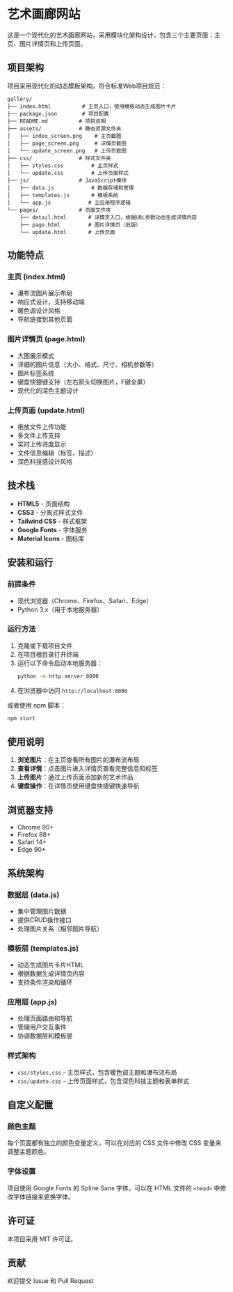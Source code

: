 # 艺术画廊网站

这是一个现代化的艺术画廊网站，采用模块化架构设计，包含三个主要页面：主页、图片详情页和上传页面。

## 项目架构

项目采用现代化的动态模板架构，符合标准Web项目规范：

```
gallery/
├── index.html          # 主页入口，使用模板动态生成图片卡片
├── package.json        # 项目配置
├── README.md          # 项目说明
├── assets/            # 静态资源文件夹
│   ├── index_screen.png    # 主页截图
│   ├── page_screen.png     # 详情页截图
│   └── update_screen.png   # 上传页截图
├── css/               # 样式文件夹
│   ├── styles.css         # 主页样式
│   └── update.css         # 上传页面样式
├── js/                # JavaScript模块
│   ├── data.js            # 数据存储和管理
│   ├── templates.js       # 模板系统
│   └── app.js            # 主应用程序逻辑
└── pages/             # 页面文件夹
    ├── detail.html       # 详情页入口，根据URL参数动态生成详情内容
    ├── page.html         # 图片详情页（旧版）
    └── update.html       # 上传页面
```

## 功能特点

### 主页 (index.html)
- 瀑布流图片展示布局
- 响应式设计，支持移动端
- 暖色调设计风格
- 导航链接到其他页面

### 图片详情页 (page.html)
- 大图展示模式
- 详细的图片信息（大小、格式、尺寸、相机参数等）
- 图片标签系统
- 键盘快捷键支持（左右箭头切换图片，F键全屏）
- 现代化的深色主题设计

### 上传页面 (update.html)
- 拖放文件上传功能
- 多文件上传支持
- 实时上传进度显示
- 文件信息编辑（标签、描述）
- 深色科技感设计风格

## 技术栈

- **HTML5** - 页面结构
- **CSS3** - 分离式样式文件
- **Tailwind CSS** - 样式框架
- **Google Fonts** - 字体服务
- **Material Icons** - 图标库

## 安装和运行

### 前提条件
- 现代浏览器（Chrome、Firefox、Safari、Edge）
- Python 3.x（用于本地服务器）

### 运行方法
1. 克隆或下载项目文件
2. 在项目根目录打开终端
3. 运行以下命令启动本地服务器：
   ```bash
   python -m http.server 8000
   ```
4. 在浏览器中访问 `http://localhost:8000`

或者使用 npm 脚本：
```bash
npm start
```

## 使用说明

1. **浏览图片**：在主页查看所有图片的瀑布流布局
2. **查看详情**：点击图片进入详情页查看完整信息和标签
3. **上传图片**：通过上传页面添加新的艺术作品
4. **键盘操作**：在详情页使用键盘快捷键快速导航

## 浏览器支持

- Chrome 90+
- Firefox 88+
- Safari 14+
- Edge 90+

## 系统架构

### 数据层 (data.js)
- 集中管理图片数据
- 提供CRUD操作接口
- 处理图片关系（相邻图片导航）

### 模板层 (templates.js) 
- 动态生成图片卡片HTML
- 根据数据生成详情页内容
- 支持条件渲染和循环

### 应用层 (app.js)
- 处理页面路由和导航
- 管理用户交互事件
- 协调数据层和模板层

### 样式架构
- `css/styles.css` - 主页样式，包含暖色调主题和瀑布流布局
- `css/update.css` - 上传页面样式，包含深色科技主题和表单样式

## 自定义配置

### 颜色主题
每个页面都有独立的颜色变量定义，可以在对应的 CSS 文件中修改 CSS 变量来调整主题颜色。

### 字体设置
项目使用 Google Fonts 的 Spline Sans 字体，可以在 HTML 文件的 `<head>` 中修改字体链接来更换字体。

## 许可证

本项目采用 MIT 许可证。

## 贡献

欢迎提交 Issue 和 Pull Request 
